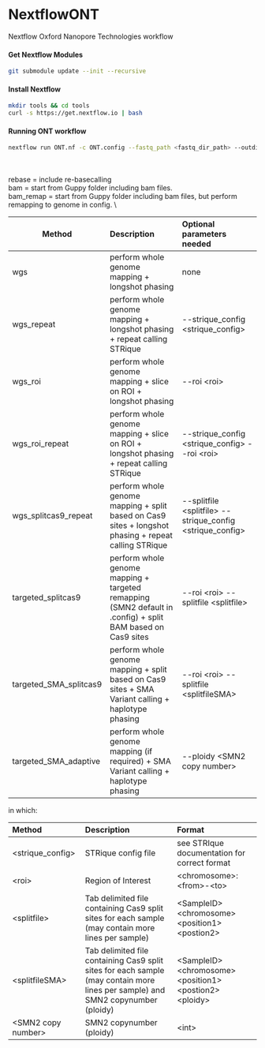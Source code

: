 # NextflowONT
Nextflow Oxford Nanopore Technologies workflow

#### Get Nextflow Modules
```bash
git submodule update --init --recursive
```

#### Install Nextflow
```bash
mkdir tools && cd tools
curl -s https://get.nextflow.io | bash
```

#### Running ONT workflow
```bash
nextflow run ONT.nf -c ONT.config --fastq_path <fastq_dir_path> --outdir <output_dir_path> --start <bam|rebase> --method <method> --email <email> [-profile slurm|mac]
```
\
\
<methods>
rebase = include re-basecalling\
bam = start from Guppy folder including bam files.\
bam_remap = start from Guppy folder including bam files, but perform remapping to genome in config.
\

| Method | Description | Optional parameters needed|
| --- | :--- | :--- |
|wgs|perform whole genome mapping + longshot phasing|none|
|wgs_repeat|perform whole genome mapping + longshot phasing + repeat calling STRique|--strique_config \<strique_config\>|
wgs_roi|perform whole genome mapping + slice on ROI + longshot phasing|--roi \<roi\>|
wgs_roi_repeat|	perform whole genome mapping + slice on ROI + longshot phasing + repeat calling STRique|--strique_config \<strique_config\> --roi \<roi\>|
|wgs_splitcas9_repeat|	perform whole genome mapping + split based on Cas9 sites + longshot phasing + repeat calling STRique|--splitfile \<splitfile\> --strique_config \<strique_config\>|
|targeted_splitcas9|perform whole genome mapping + targeted remapping (SMN2 default in .config) + split BAM based on Cas9 sites|--roi \<roi\> --splitfile \<splitfile\>|
|targeted_SMA_splitcas9|perform whole genome mapping + split based on Cas9 sites +  SMA Variant calling + haplotype phasing|--roi \<roi\> --splitfile \<splitfileSMA\>|
|targeted_SMA_adaptive|perform whole genome mapping (if required) +  SMA Variant calling + haplotype phasing|--ploidy \<SMN2 copy number\>|

in which:

| Method | Description | Format | 
| :--- | :--- | :--- |
|\<strique_config\>|STRique config file|see STRIque documentation for correct format|
|\<roi\>|Region of Interest|\<chromosome\>:\<from\>-\<to\>|
|\<splitfile\>|Tab delimited file containing Cas9 split sites for each sample (may contain more lines per sample)|\<SampleID\> \<chromosome\> \<position1\> \<postion2\>|
|\<splitfileSMA\>|Tab delimited file containing Cas9 split sites for each sample (may contain more lines per sample) and SMN2 copynumber (ploidy)|\<SampleID\> \<chromosome> \<position1\> \<postion2\> \<ploidy\>|
|\<SMN2 copy number\>|SMN2 copynumber (ploidy)|\<int\>|
